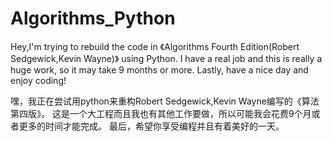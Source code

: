 # Algorithms_Python
Hey,I'm trying to rebuild the code in 《Algorithms Fourth Edition(Robert Sedgewick,Kevin Wayne)》 using Python. 
I have a real job and this is really a huge work, so it may take 9 months or more.
Lastly, have a nice day and enjoy coding!

嘿，我正在尝试用python来重构Robert Sedgewick,Kevin Wayne编写的《算法第四版》。
这是一个大工程而且我也有其他工作要做，所以可能我会花费9个月或者更多的时间才能完成。
最后，希望你享受编程并且有着美好的一天。

